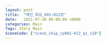 ```yaml
---
layout: post
title:  "메인_회상_001~012장"
date:   2021-07-30 06:00:00 +0000
categories: Main
Tags: Story Main
SceneCode: ["scene_skip_cp001-012_q1_s10"]
---
```

